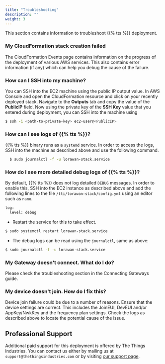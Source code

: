 ```yaml
---
title: "Troubleshooting"
description: ""
weight: 3
---
```


<!--
TODO: https://github.com/TheThingsNetwork/lorawan-stack/issues/2714
Move to generic getting started guide once ready.
-->

This section contains information to troubleshoot {{% tts %}} deployment.

### My CloudFormation stack creation failed

The CloudFormation Events page contains information on the progress of the deployment of various AWS services. This also contains error information (if any) which can help you debug the cause of the failure.

### How can I SSH into my machine?

You can SSH into the EC2 machine using the public IP output value. In AWS Console and open the CloudFormation resource and click on your recently deployed stack. Navigate to the **Outputs** tab and copy the value of the **PublicIP** field. Now using the private key of the **SSH Key** value that you entered during deployment, you can SSH into the machine using
```bash
$ ssh -i <path-to-private-key> ec2-user@<PublicIP>
```

### How can I see logs of {{% tts %}}?

{{% tts %}} binary runs as a `systemd` service. In order to access the logs, SSH into the machine as described above and use the following command.
```bash
  $ sudo journalctl -f -u lorawan-stack.service
```

### How do I see more detailed debug logs of {{% tts %}}?

By default, {{% tts %}} does not log detailed `DEBUG` messages. In order to enable this, SSH into the EC2 instance as described above and add the following lines to the file `/tti/lorawan-stack/config.yml` using an editor such as `nano`.
```bash
log:
  level: debug
```
- Restart the service for this to take effect.
```bash
$ sudo systemctl restart lorawan-stack.service
```
- The debug logs can be read using the `journalctl`, same as above:
```bash
$ sudo journalctl -f -u lorawan-stack.service
   ```

### My Gateway doesn't connect. What do I do?

<!--
TODO: https://github.com/TheThingsNetwork/lorawan-stack/issues/2714
Link to relevant section when available.
-->

Please check the troubleshooting section in the Connecting Gateways guide.
  
### My device doesn't join. How do I fix this?

<!--
TODO: https://github.com/TheThingsNetwork/lorawan-stack/issues/2714
Link to relevant section when available.
-->

Device join failure could be due to a number of reasons. Ensure that the device settings are correct. This includes the JoinEUI, DevEUI and/or AppKey/NwkKey and the frequency plan settings. Check the logs as described above to locate the potential cause of the issue.

## Professional Support

Additional paid support for this deployment is offered by The Things Industries. You can contact us either by mailing us at `support@thethingsindustries.com` or by visiting [our support page](https://www.thethingsindustries.com/stack/aws/support). 
